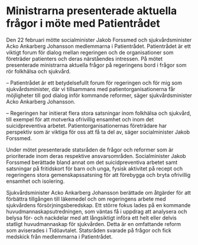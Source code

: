 # Ministrarna presenterade aktuella frågor i möte med Patientrådet

Den 22 februari mötte socialminister Jakob Forssmed och sjukvårdsminister Acko Ankarberg Johansson medlemmarna i Patientrådet. Patientrådet är ett viktigt forum för dialog mellan regeringen och de organisationer som företräder patienters och deras närståendes intressen. På mötet presenterade ministrarna aktuella frågor på regeringens bord i frågor som rör folkhälsa och sjukvård.

– Patientrådet är ett betydelsefullt forum för regeringen och för mig som sjukvårdsminister, där vi tillsammans med patientorganisationerna får möjligheter till god dialog inför kommande reformer, säger sjukvårdsminister Acko Ankarberg Johansson.

– Regeringen har initierat flera stora satsningar inom folkhälsa och sjukvård, till exempel för att motverka ofrivillig ensamhet och inom det suicidpreventiva arbetet. Patientorganisationernas företrädare har perspektiv som är viktiga för oss att få ta del av, säger socialminister Jakob Forssmed.

Under mötet presenterade statsråden de frågor och reformer som är prioriterade inom deras respektive ansvarsområden. Socialminister Jakob Forssmed berättade bland annat om det suicidpreventiva arbetet samt satsningar på fritidskort för barn och unga, fysisk aktivitet på recept och regeringens stora gemenskapssatsning för att förebygga och bryta ofrivillig ensamhet och isolering.

Sjukvårdsminister Acko Ankarberg Johansson berättade om åtgärder för att förbättra tillgången till läkemedel och om regeringens arbete med sjukvårdens försörjningsberedskap. Ett större fokus lades på en kommande huvudmannaskapsutredningen, som väntas få i uppdrag att analysera och belysa för- och nackdelar med att långsiktigt införa ett helt eller delvis statligt huvudmannaskap för sjukvården. Detta är en omfattande reform som aviserades i Tidöavtalet. Statsråden svarade på frågor och fick medskick från medlemmarna i Patientrådet.
